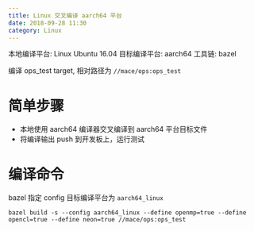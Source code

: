 ```yaml
---
title: Linux 交叉编译 aarch64 平台
date: 2018-09-28 11:30
category: Linux
---
```


本地编译平台: Linux Ubuntu 16.04
目标编译平台: aarch64
工具链: bazel

编译 ops_test target, 相对路径为 `//mace/ops:ops_test`

# 简单步骤

- 本地使用 aarch64 编译器交叉编译到 aarch64 平台目标文件
- 将编译输出 push 到开发板上，运行测试

# 编译命令

bazel 指定 config 目标编译平台为 `aarch64_linux`

```shell
bazel build -s --config aarch64_linux --define openmp=true --define opencl=true --define neon=true //mace/ops:ops_test
```